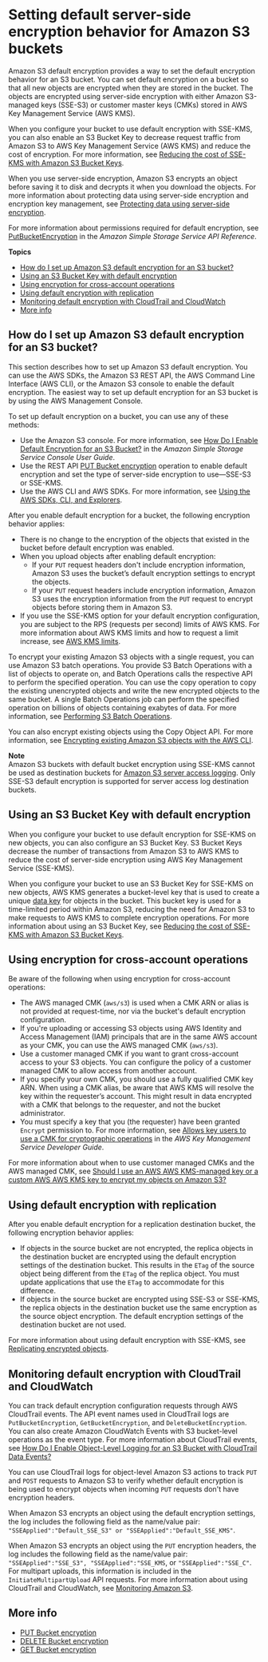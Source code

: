 # Setting default server\-side encryption behavior for Amazon S3 buckets<a name="bucket-encryption"></a>

Amazon S3 default encryption provides a way to set the default encryption behavior for an S3 bucket\. You can set default encryption on a bucket so that all new objects are encrypted when they are stored in the bucket\. The objects are encrypted using server\-side encryption with either Amazon S3\-managed keys \(SSE\-S3\) or customer master keys \(CMKs\) stored in AWS Key Management Service \(AWS KMS\)\. 

When you configure your bucket to use default encryption with SSE\-KMS, you can also enable an S3 Bucket Key to decrease request traffic from Amazon S3 to AWS Key Management Service \(AWS KMS\) and reduce the cost of encryption\. For more information, see [Reducing the cost of SSE\-KMS with Amazon S3 Bucket Keys](bucket-key.md)\.

When you use server\-side encryption, Amazon S3 encrypts an object before saving it to disk and decrypts it when you download the objects\. For more information about protecting data using server\-side encryption and encryption key management, see [Protecting data using server\-side encryption](serv-side-encryption.md)\.

For more information about permissions required for default encryption, see [PutBucketEncryption](https://docs.aws.amazon.com/AmazonS3/latest/API/API_PutBucketEncryption.html) in the *Amazon Simple Storage Service API Reference*\.

**Topics**
+ [How do I set up Amazon S3 default encryption for an S3 bucket?](#bucket-encryption-how-to-set-up)
+ [Using an S3 Bucket Key with default encryption](#bucket-key-default-encryption)
+ [Using encryption for cross\-account operations](#bucket-encryption-cross-account-operations)
+ [Using default encryption with replication](#bucket-encryption-update-bucket-policy)
+ [Monitoring default encryption with CloudTrail and CloudWatch](#bucket-encryption-tracking)
+ [More info](#bucket-encryption-related-resources)

## How do I set up Amazon S3 default encryption for an S3 bucket?<a name="bucket-encryption-how-to-set-up"></a>

This section describes how to set up Amazon S3 default encryption\. You can use the AWS SDKs, the Amazon S3 REST API, the AWS Command Line Interface \(AWS CLI\), or the Amazon S3 console to enable the default encryption\. The easiest way to set up default encryption for an S3 bucket is by using the AWS Management Console\.

To set up default encryption on a bucket, you can use any of these methods:
+ Use the Amazon S3 console\. For more information, see [How Do I Enable Default Encryption for an S3 Bucket?](https://docs.aws.amazon.com/AmazonS3/latest/user-guide/default-bucket-encryption.html) in the *Amazon Simple Storage Service Console User Guide*\.
+ Use the REST API [PUT Bucket encryption](https://docs.aws.amazon.com/AmazonS3/latest/API/RESTBucketPUTencryption.html) operation to enable default encryption and set the type of server\-side encryption to use—SSE\-S3 or SSE\-KMS\.
+ Use the AWS CLI and AWS SDKs\. For more information, see [Using the AWS SDKs, CLI, and Explorers](UsingAWSSDK.md)\. 

After you enable default encryption for a bucket, the following encryption behavior applies:
+ There is no change to the encryption of the objects that existed in the bucket before default encryption was enabled\. 
+ When you upload objects after enabling default encryption:
  + If your `PUT` request headers don't include encryption information, Amazon S3 uses the bucket’s default encryption settings to encrypt the objects\. 
  + If your `PUT` request headers include encryption information, Amazon S3 uses the encryption information from the `PUT` request to encrypt objects before storing them in Amazon S3\.
+ If you use the SSE\-KMS option for your default encryption configuration, you are subject to the RPS \(requests per second\) limits of AWS KMS\. For more information about AWS KMS limits and how to request a limit increase, see [AWS KMS limits](https://docs.aws.amazon.com/kms/latest/developerguide/limits.html)\. 

To encrypt your existing Amazon S3 objects with a single request, you can use Amazon S3 batch operations\. You provide S3 Batch Operations with a list of objects to operate on, and Batch Operations calls the respective API to perform the specified operation\. You can use the copy operation to copy the existing unencrypted objects and write the new encrypted objects to the same bucket\. A single Batch Operations job can perform the specified operation on billions of objects containing exabytes of data\. For more information, see [Performing S3 Batch Operations](batch-ops.md)\.

You can also encrypt existing objects using the Copy Object API\. For more information, see [Encrypting existing Amazon S3 objects with the AWS CLI](http://aws.amazon.com/blogs/storage/encrypting-existing-amazon-s3-objects-with-the-aws-cli/)\.

**Note**  
Amazon S3 buckets with default bucket encryption using SSE\-KMS cannot be used as destination buckets for [Amazon S3 server access logging](ServerLogs.md)\. Only SSE\-S3 default encryption is supported for server access log destination buckets\.

## Using an S3 Bucket Key with default encryption<a name="bucket-key-default-encryption"></a>

When you configure your bucket to use default encryption for SSE\-KMS on new objects, you can also configure an S3 Bucket Key\. S3 Bucket Keys decrease the number of transactions from Amazon S3 to AWS KMS to reduce the cost of server\-side encryption using AWS Key Management Service \(SSE\-KMS\)\. 

When you configure your bucket to use an S3 Bucket Key for SSE\-KMS on new objects, AWS KMS generates a bucket\-level key that is used to create a unique [data key](https://docs.aws.amazon.com/kms/latest/developerguide/concepts.html#data-keys) for objects in the bucket\. This bucket key is used for a time\-limited period within Amazon S3, reducing the need for Amazon S3 to make requests to AWS KMS to complete encryption operations\. For more information about using an S3 Bucket Key, see [Reducing the cost of SSE\-KMS with Amazon S3 Bucket Keys](bucket-key.md)\.

## Using encryption for cross\-account operations<a name="bucket-encryption-cross-account-operations"></a>

Be aware of the following when using encryption for cross\-account operations:
+ The AWS managed CMK \(`aws/s3`\) is used when a CMK ARN or alias is not provided at request\-time, nor via the bucket's default encryption configuration\.
+ If you're uploading or accessing S3 objects using AWS Identity and Access Management \(IAM\) principals that are in the same AWS account as your CMK, you can use the AWS managed CMK \(`aws/s3`\)\. 
+ Use a customer managed CMK if you want to grant cross\-account access to your S3 objects\. You can configure the policy of a customer managed CMK to allow access from another account\.
+ If you specify your own CMK, you should use a fully qualified CMK key ARN\. When using a CMK alias, be aware that AWS KMS will resolve the key within the requester’s account\. This might result in data encrypted with a CMK that belongs to the requester, and not the bucket administrator\.
+ You must specify a key that you \(the requester\) have been granted `Encrypt` permission to\. For more information, see [Allows key users to use a CMK for cryptographic operations](https://docs.aws.amazon.com/kms/latest/developerguide/key-policies.html#key-policy-users-crypto) in the *AWS Key Management Service Developer Guide*\.

For more information about when to use customer managed CMKs and the AWS managed CMK, see [Should I use an AWS AWS KMS\-managed key or a custom AWS AWS KMS key to encrypt my objects on Amazon S3?](http://aws.amazon.com/premiumsupport/knowledge-center/s3-object-encrpytion-keys/)

## Using default encryption with replication<a name="bucket-encryption-update-bucket-policy"></a>

After you enable default encryption for a replication destination bucket, the following encryption behavior applies: 
+ If objects in the source bucket are not encrypted, the replica objects in the destination bucket are encrypted using the default encryption settings of the destination bucket\. This results in the `ETag` of the source object being different from the `ETag` of the replica object\. You must update applications that use the `ETag` to accommodate for this difference\.
+ If objects in the source bucket are encrypted using SSE\-S3 or SSE\-KMS, the replica objects in the destination bucket use the same encryption as the source object encryption\. The default encryption settings of the destination bucket are not used\.

For more information about using default encryption with SSE\-KMS, see [Replicating encrypted objects](replication-config-for-kms-objects.md)\.

## Monitoring default encryption with CloudTrail and CloudWatch<a name="bucket-encryption-tracking"></a>

You can track default encryption configuration requests through AWS CloudTrail events\. The API event names used in CloudTrail logs are `PutBucketEncryption`, `GetBucketEncryption`, and `DeleteBucketEncryption`\. You can also create Amazon CloudWatch Events with S3 bucket\-level operations as the event type\. For more information about CloudTrail events, see [How Do I Enable Object\-Level Logging for an S3 Bucket with CloudTrail Data Events?](https://docs.aws.amazon.com/AmazonS3/latest/user-guide/enable-cloudtrail-events.html)

You can use CloudTrail logs for object\-level Amazon S3 actions to track `PUT` and `POST` requests to Amazon S3 to verify whether default encryption is being used to encrypt objects when incoming `PUT` requests don't have encryption headers\. 

When Amazon S3 encrypts an object using the default encryption settings, the log includes the following field as the name/value pair: `"SSEApplied":"Default_SSE_S3" or "SSEApplied":"Default_SSE_KMS"`\. 

When Amazon S3 encrypts an object using the `PUT` encryption headers, the log includes the following field as the name/value pair: `"SSEApplied":"SSE_S3", "SSEApplied":"SSE_KMS`, or `"SSEApplied":"SSE_C"`\. For multipart uploads, this information is included in the `InitiateMultipartUpload` API requests\. For more information about using CloudTrail and CloudWatch, see [Monitoring Amazon S3](monitoring-overview.md)\.

## More info<a name="bucket-encryption-related-resources"></a>
+  [PUT Bucket encryption](https://docs.aws.amazon.com/AmazonS3/latest/API/RESTBucketPUTencryption.html) 
+  [DELETE Bucket encryption](https://docs.aws.amazon.com/AmazonS3/latest/API/RESTBucketDELETEencryption.html) 
+  [GET Bucket encryption](https://docs.aws.amazon.com/AmazonS3/latest/API/RESTBucketGETencryption.html) 